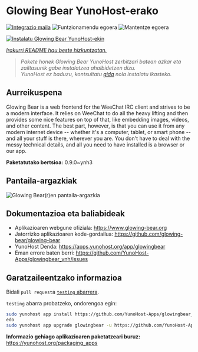 <!--
Ohart ongi: README hau automatikoki sortu da <https://github.com/YunoHost/apps/tree/master/tools/readme_generator>ri esker
EZ editatu eskuz.
-->

# Glowing Bear YunoHost-erako

[![Integrazio maila](https://dash.yunohost.org/integration/glowingbear.svg)](https://dash.yunohost.org/appci/app/glowingbear) ![Funtzionamendu egoera](https://ci-apps.yunohost.org/ci/badges/glowingbear.status.svg) ![Mantentze egoera](https://ci-apps.yunohost.org/ci/badges/glowingbear.maintain.svg)

[![Instalatu Glowing Bear YunoHost-ekin](https://install-app.yunohost.org/install-with-yunohost.svg)](https://install-app.yunohost.org/?app=glowingbear)

*[Irakurri README hau beste hizkuntzatan.](./ALL_README.md)*

> *Pakete honek Glowing Bear YunoHost zerbitzari batean azkar eta zailtasunik gabe instalatzea ahalbidetzen dizu.*  
> *YunoHost ez baduzu, kontsultatu [gida](https://yunohost.org/install) nola instalatu ikasteko.*

## Aurreikuspena

Glowing Bear is a web frontend for the WeeChat IRC client and strives to be a modern interface. It relies on WeeChat to do all the heavy lifting and then provides some nice features on top of that, like embedding images, videos, and other content. The best part, however, is that you can use it from any modern internet device -- whether it's a computer, tablet, or smart phone -- and all your stuff is there, wherever you are. You don't have to deal with the messy technical details, and all you need to have installed is a browser or our app.

**Paketatutako bertsioa:** 0.9.0~ynh3

## Pantaila-argazkiak

![Glowing Bear(r)en pantaila-argazkia](./doc/screenshots/screenshot.png)

## Dokumentazioa eta baliabideak

- Aplikazioaren webgune ofiziala: <https://www.glowing-bear.org>
- Jatorrizko aplikazioaren kode-gordailua: <https://github.com/glowing-bear/glowing-bear>
- YunoHost Denda: <https://apps.yunohost.org/app/glowingbear>
- Eman errore baten berri: <https://github.com/YunoHost-Apps/glowingbear_ynh/issues>

## Garatzaileentzako informazioa

Bidali `pull request`a [`testing` abarrera](https://github.com/YunoHost-Apps/glowingbear_ynh/tree/testing).

`testing` abarra probatzeko, ondorengoa egin:

```bash
sudo yunohost app install https://github.com/YunoHost-Apps/glowingbear_ynh/tree/testing --debug
edo
sudo yunohost app upgrade glowingbear -u https://github.com/YunoHost-Apps/glowingbear_ynh/tree/testing --debug
```

**Informazio gehiago aplikazioaren paketatzeari buruz:** <https://yunohost.org/packaging_apps>

